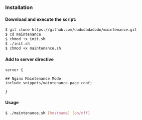 ### Installation
#### Download and execute the script:

```bash
$ git clone https://github.com/dududadadodo/maintenance.git
$ cd maintenance
$ chmod +x init.sh
$ ./init.sh
$ chmod +x maintenance.sh
```

#### Add to server directive

```
server {

## Nginx Maintenance Mode
include snippets/maintenance-page.conf;

}
```

#### Usage

```bash
$ ./maintenance.sh [hostname] [on/off]
```